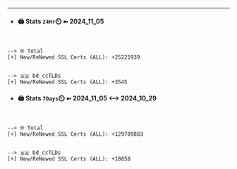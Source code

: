 

---
- #### 🖨️ **Stats** `24Hr`⏲️ ➼ 2024_11_05
```console


--> 🌐 Total
[+] New/ReNewed SSL Certs (ALL): +25221939


--> 🇧🇩 bd_ccTLDs
[+] New/ReNewed SSL Certs (ALL): +3545

```

- #### 🖨️ **Stats** `7Days`⏲️ ➼ 2024_11_05 <--> 2024_10_29
```console


--> 🌐 Total
[+] New/ReNewed SSL Certs (ALL): +129709883


--> 🇧🇩 bd_ccTLDs
[+] New/ReNewed SSL Certs (ALL): +18858

```

